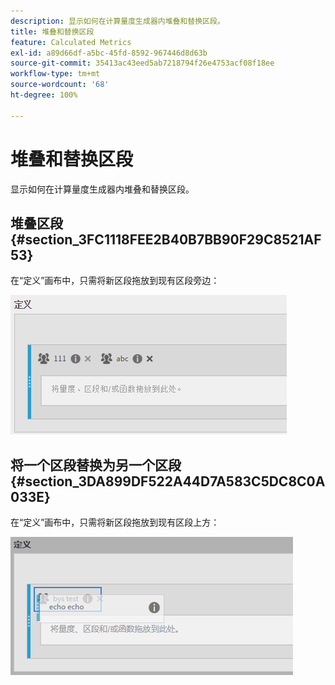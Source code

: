 ```yaml
---
description: 显示如何在计算量度生成器内堆叠和替换区段。
title: 堆叠和替换区段
feature: Calculated Metrics
exl-id: a89d66df-a5bc-45fd-8592-967446d8d63b
source-git-commit: 35413ac43eed5ab7218794f26e4753acf08f18ee
workflow-type: tm+mt
source-wordcount: '68'
ht-degree: 100%

---
```


# 堆叠和替换区段

显示如何在计算量度生成器内堆叠和替换区段。

## 堆叠区段 {#section_3FC1118FEE2B40B7BB90F29C8521AF53}

在“定义”画布中，只需将新区段拖放到现有区段旁边：

![](assets/cm_stack_seg.png)

## 将一个区段替换为另一个区段 {#section_3DA899DF522A44D7A583C5DC8C0A033E}

在“定义”画布中，只需将新区段拖放到现有区段上方：

![](assets/cm_replace_seg.png)
